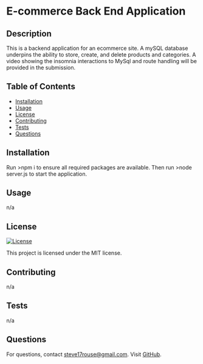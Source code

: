 # E-commerce Back End Application

## Description
This is a backend application for an ecommerce site. A mySQL database underpins the ability to store, create, and delete products and categories. A video showing the insomnia interactions to MySql and route handling will be provided in the submission.

## Table of Contents
- [Installation](#installation)
- [Usage](#usage)
- [License](#license)
- [Contributing](#contributing)
- [Tests](#tests)
- [Questions](#questions)

## Installation
Run >npm i to ensure all required packages are available.  Then run >node server.js to start the application.

## Usage
n/a

## License
[![License](https://img.shields.io/badge/License-MIT-blue.svg)](LICENSE)

This project is licensed under the MIT license.

## Contributing
n/a

## Tests
n/a

## Questions
For questions, contact steve17rouse@gmail.com. Visit [GitHub](https://github.com/stever001).
